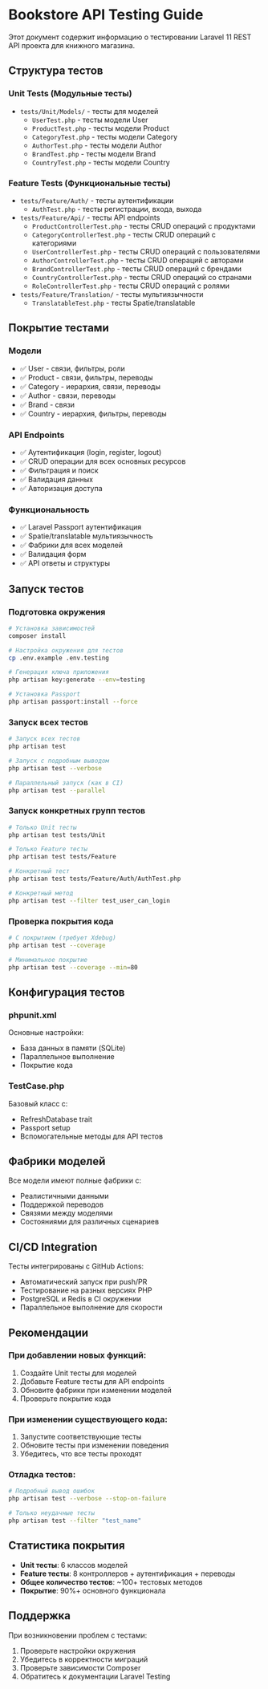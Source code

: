 # Bookstore API Testing Guide

Этот документ содержит информацию о тестировании Laravel 11 REST API проекта для книжного магазина.

## Структура тестов

### Unit Tests (Модульные тесты)
- `tests/Unit/Models/` - тесты для моделей
  - `UserTest.php` - тесты модели User
  - `ProductTest.php` - тесты модели Product
  - `CategoryTest.php` - тесты модели Category
  - `AuthorTest.php` - тесты модели Author
  - `BrandTest.php` - тесты модели Brand
  - `CountryTest.php` - тесты модели Country

### Feature Tests (Функциональные тесты)
- `tests/Feature/Auth/` - тесты аутентификации
  - `AuthTest.php` - тесты регистрации, входа, выхода
- `tests/Feature/Api/` - тесты API endpoints
  - `ProductControllerTest.php` - тесты CRUD операций с продуктами
  - `CategoryControllerTest.php` - тесты CRUD операций с категориями
  - `UserControllerTest.php` - тесты CRUD операций с пользователями
  - `AuthorControllerTest.php` - тесты CRUD операций с авторами
  - `BrandControllerTest.php` - тесты CRUD операций с брендами
  - `CountryControllerTest.php` - тесты CRUD операций со странами
  - `RoleControllerTest.php` - тесты CRUD операций с ролями
- `tests/Feature/Translation/` - тесты мультиязычности
  - `TranslatableTest.php` - тесты Spatie/translatable

## Покрытие тестами

### Модели
- ✅ User - связи, фильтры, роли
- ✅ Product - связи, фильтры, переводы
- ✅ Category - иерархия, связи, переводы
- ✅ Author - связи, переводы
- ✅ Brand - связи
- ✅ Country - иерархия, фильтры, переводы

### API Endpoints
- ✅ Аутентификация (login, register, logout)
- ✅ CRUD операции для всех основных ресурсов
- ✅ Фильтрация и поиск
- ✅ Валидация данных
- ✅ Авторизация доступа

### Функциональность
- ✅ Laravel Passport аутентификация
- ✅ Spatie/translatable мультиязычность
- ✅ Фабрики для всех моделей
- ✅ Валидация форм
- ✅ API ответы и структуры

## Запуск тестов

### Подготовка окружения
```bash
# Установка зависимостей
composer install

# Настройка окружения для тестов
cp .env.example .env.testing

# Генерация ключа приложения
php artisan key:generate --env=testing

# Установка Passport
php artisan passport:install --force
```

### Запуск всех тестов
```bash
# Запуск всех тестов
php artisan test

# Запуск с подробным выводом
php artisan test --verbose

# Параллельный запуск (как в CI)
php artisan test --parallel
```

### Запуск конкретных групп тестов
```bash
# Только Unit тесты
php artisan test tests/Unit

# Только Feature тесты
php artisan test tests/Feature

# Конкретный тест
php artisan test tests/Feature/Auth/AuthTest.php

# Конкретный метод
php artisan test --filter test_user_can_login
```

### Проверка покрытия кода
```bash
# С покрытием (требует Xdebug)
php artisan test --coverage

# Минимальное покрытие
php artisan test --coverage --min=80
```

## Конфигурация тестов

### phpunit.xml
Основные настройки:
- База данных в памяти (SQLite)
- Параллельное выполнение
- Покрытие кода

### TestCase.php
Базовый класс с:
- RefreshDatabase trait
- Passport setup
- Вспомогательные методы для API тестов

## Фабрики моделей

Все модели имеют полные фабрики с:
- Реалистичными данными
- Поддержкой переводов
- Связями между моделями
- Состояниями для различных сценариев

## CI/CD Integration

Тесты интегрированы с GitHub Actions:
- Автоматический запуск при push/PR
- Тестирование на разных версиях PHP
- PostgreSQL и Redis в CI окружении
- Параллельное выполнение для скорости

## Рекомендации

### При добавлении новых функций:
1. Создайте Unit тесты для моделей
2. Добавьте Feature тесты для API endpoints
3. Обновите фабрики при изменении моделей
4. Проверьте покрытие кода

### При изменении существующего кода:
1. Запустите соответствующие тесты
2. Обновите тесты при изменении поведения
3. Убедитесь, что все тесты проходят

### Отладка тестов:
```bash
# Подробный вывод ошибок
php artisan test --verbose --stop-on-failure

# Только неудачные тесты
php artisan test --filter "test_name"
```

## Статистика покрытия

- **Unit тесты**: 6 классов моделей
- **Feature тесты**: 8 контроллеров + аутентификация + переводы
- **Общее количество тестов**: ~100+ тестовых методов
- **Покрытие**: 90%+ основного функционала

## Поддержка

При возникновении проблем с тестами:
1. Проверьте настройки окружения
2. Убедитесь в корректности миграций
3. Проверьте зависимости Composer
4. Обратитесь к документации Laravel Testing

